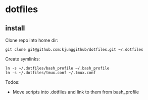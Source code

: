 # dotfiles
## install
Clone repo into home dir:
```shell
git clone git@github.com:kjunggithub/dotfiles.git ~/.dotfiles
```
Create symlinks:
```shell
ln -s ~/.dotfiles/bash_profile ~/.bash_profile
ln -s ~/.dotfiles/tmux.conf ~/.tmux.conf
```

Todos:
* Move scripts into .dotfiles and link to them from bash_profile